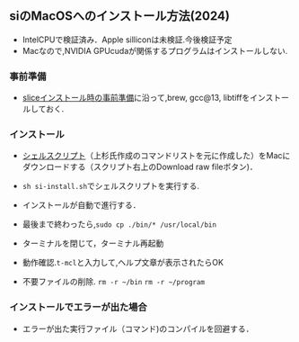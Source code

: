 ## siのMacOSへのインストール方法(2024)

- IntelCPUで検証済み．Apple silliconは未検証.今後検証予定
- Macなので,NVIDIA GPUcudaが関係するプログラムはインストールしない.

### 事前準備
- [sliceインストール時の事前準備](https://github.com/xrm-bl/slice/blob/main/slice-install-mac.md#%E4%BA%8B%E5%89%8D%E6%BA%96%E5%82%990)に沿って,brew, gcc@13, libtiffをインストールしておく.

### インストール
- [シェルスクリプト](https://github.com/xrm-bl/slice/blob/main/si-install.sh)（上杉氏作成のコマンドリストを元に作成した）をMacにダウンロードする（スクリプト右上のDownload raw fileボタン)．

- `sh si-install.sh`でシェルスクリプトを実行する.

- インストールが自動で進行する．

- 最後まで終わったら,`sudo cp ./bin/* /usr/local/bin`

- ターミナルを閉じて，ターミナル再起動

- 動作確認.`t-mcl`と入力して,ヘルプ文章が表示されたらOK

- 不要ファイルの削除. `rm -r ~/bin` `rm -r ~/program`

### インストールでエラーが出た場合
- エラーが出た実行ファイル（コマンド)のコンパイルを回避する．
